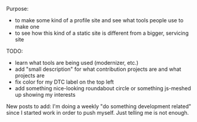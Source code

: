 Purpose:
- to make some kind of a profile site and see what tools people use to make one
- to see how this kind of a static site is different from a bigger, servicing site

TODO:
- learn what tools are being used (modernizer, etc.)
- add "small description" for what contribution projects are and what projects are
- fix color for my DTC label on the top left
- add something nice-looking roundabout circle or something js-meshed up showing my interests

New posts to add:
I'm doing a weekly "do something development related" since I started work in order to push myself. Just telling me is not enough.
